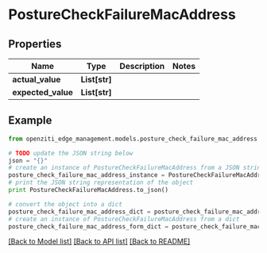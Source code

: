 # PostureCheckFailureMacAddress


## Properties
Name | Type | Description | Notes
------------ | ------------- | ------------- | -------------
**actual_value** | **List[str]** |  | 
**expected_value** | **List[str]** |  | 

## Example

```python
from openziti_edge_management.models.posture_check_failure_mac_address import PostureCheckFailureMacAddress

# TODO update the JSON string below
json = "{}"
# create an instance of PostureCheckFailureMacAddress from a JSON string
posture_check_failure_mac_address_instance = PostureCheckFailureMacAddress.from_json(json)
# print the JSON string representation of the object
print PostureCheckFailureMacAddress.to_json()

# convert the object into a dict
posture_check_failure_mac_address_dict = posture_check_failure_mac_address_instance.to_dict()
# create an instance of PostureCheckFailureMacAddress from a dict
posture_check_failure_mac_address_form_dict = posture_check_failure_mac_address.from_dict(posture_check_failure_mac_address_dict)
```
[[Back to Model list]](../README.md#documentation-for-models) [[Back to API list]](../README.md#documentation-for-api-endpoints) [[Back to README]](../README.md)


